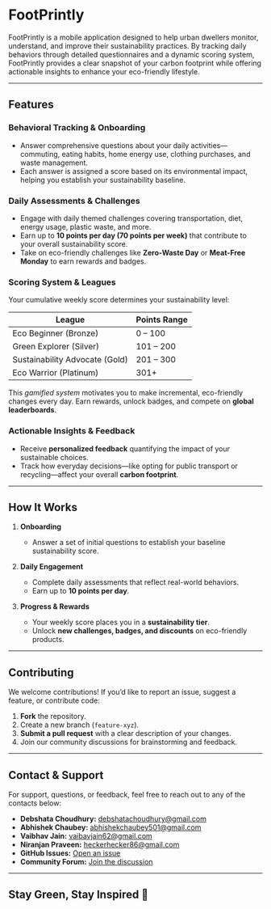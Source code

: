 # FootPrintly

FootPrintly is a mobile application designed to help urban dwellers monitor, understand, and improve their sustainability practices. By tracking daily behaviors through detailed questionnaires and a dynamic scoring system, FootPrintly provides a clear snapshot of your carbon footprint while offering actionable insights to enhance your eco-friendly lifestyle.

---

## Features

### Behavioral Tracking & Onboarding
- Answer comprehensive questions about your daily activities—commuting, eating habits, home energy use, clothing purchases, and waste management.
- Each answer is assigned a score based on its environmental impact, helping you establish your sustainability baseline.

### Daily Assessments & Challenges
- Engage with daily themed challenges covering transportation, diet, energy usage, plastic waste, and more.
- Earn up to **10 points per day (70 points per week)** that contribute to your overall sustainability score.
- Take on eco-friendly challenges like **Zero-Waste Day** or **Meat-Free Monday** to earn rewards and badges.

### Scoring System & Leagues
Your cumulative weekly score determines your sustainability level:

| League                        | Points Range |
|-------------------------------|--------------|
| Eco Beginner (Bronze)         | 0 – 100      |
| Green Explorer (Silver)       | 101 – 200    |
| Sustainability Advocate (Gold) | 201 – 300    |
| Eco Warrior (Platinum)        | 301+         |

This *gamified system* motivates you to make incremental, eco-friendly changes every day. Earn rewards, unlock badges, and compete on **global leaderboards**.

### Actionable Insights & Feedback
- Receive **personalized feedback** quantifying the impact of your sustainable choices.
- Track how everyday decisions—like opting for public transport or recycling—affect your overall **carbon footprint**.

---

## How It Works
1. **Onboarding**
   - Answer a set of initial questions to establish your baseline sustainability score.

2. **Daily Engagement**
   - Complete daily assessments that reflect real-world behaviors.
   - Earn up to **10 points per day**.

3. **Progress & Rewards**
   - Your weekly score places you in a **sustainability tier**.
   - Unlock **new challenges, badges, and discounts** on eco-friendly products.

---

## Contributing
We welcome contributions! If you’d like to report an issue, suggest a feature, or contribute code:
1. **Fork** the repository.
2. Create a new branch (`feature-xyz`).
3. **Submit a pull request** with a clear description of your changes.
4. Join our community discussions for brainstorming and feedback.

---

## Contact & Support
For support, questions, or feedback, feel free to reach out to any of the contacts below:

- **Debshata Choudhury:** [debshatachoudhury@gmail.com](mailto:debshatachoudhury@gmail.com)
- **Abhishek Chaubey:** [abhishekchaubey501@gmail.com](mailto:abhishekchaubey501@gmail.com)
- **Vaibhav Jain:** [vaibavjain62@gmail.com](mailto:vaibavjain62@gmail.com)
- **Niranjan Praveen:** [heckerhecker86@gmail.com](mailto:heckerhecker86@gmail.com)
- **GitHub Issues:** [Open an issue](#)
- **Community Forum:** [Join the discussion](#)

---

## Stay Green, Stay Inspired 🌱

